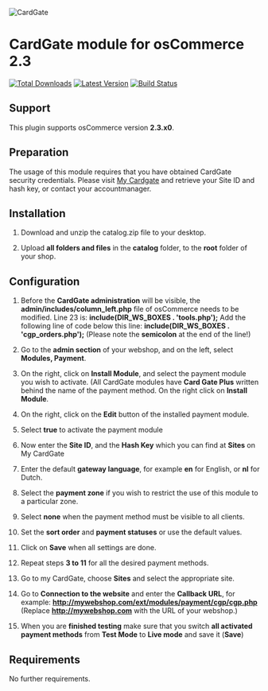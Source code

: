 ![CardGate](https://cdn.curopayments.net/thumb/200/logos/cardgate.png)

# CardGate module for osCommerce 2.3

[![Total Downloads](https://img.shields.io/packagist/dt/cardgate/oscommerce23.svg)](https://packagist.org/packages/cardgate/oscommerce23)
[![Latest Version](https://img.shields.io/packagist/v/cardgate/oscommerce23.svg)](https://github.com/cardgate/oscommerce23/releases)
[![Build Status](https://travis-ci.org/cardgate/oscommerce23.svg?branch=master)](https://travis-ci.org/cardgate/oscommerce23)

## Support

This plugin supports osCommerce version **2.3.x0**.

## Preparation

The usage of this module requires that you have obtained CardGate security credentials.
Please visit [My Cardgate](https://my.cardgate.com/) and retrieve your Site ID and hash key, or contact your accountmanager.

## Installation

1. Download and unzip the catalog.zip file to your desktop.

2. Upload **all folders and files** in the **catalog** folder, to the **root** folder of your shop.


## Configuration

1. Before the **CardGate administration** will be visible, the **admin/includes/column_left.php** 
   file of osCommerce needs to be modified.
   Line 23 is: **include(DIR_WS_BOXES . 'tools.php');**
   Add the following line of code below this line: 
   **include(DIR_WS_BOXES . 'cgp_orders.php');**
   (Please note the **semicolon** at the end of the line!)
   
2. Go to the **admin section** of your webshop, and on the left, select **Modules, Payment**.

3. On the right, click on **Install Module**, and select the payment module you wish to activate.
   (All CardGate modules have **Card Gate Plus** written behind the name of the payment method.
   On the right click on **Install Module**.
   
4. On the right, click on the **Edit** button of the installed payment module.

5. Select **true** to activate the payment module

6. Now enter the **Site ID**, and the **Hash Key** which you can find at **Sites** on My CardGate 

7. Enter the default **gateway language**, for example **en** for English, or **nl** for Dutch.

8. Select the **payment zone** if you wish to restrict the use of this module to a particular zone.

9. Select **none** when the payment method must be visible to all clients.
   
10. Set the **sort order** and **payment statuses** or use the default values.

11. Click on **Save** when all settings are done.

12. Repeat steps **3 to 11** for all the desired payment methods.

13. Go to my CardGate, choose **Sites** and select the appropriate site.

14. Go to **Connection to the website** and enter the **Callback URL**, for example:
    **http://mywebshop.com/ext/modules/payment/cgp/cgp.php**
    (Replace **http://mywebshop.com** with the URL of your webshop.)
    
15. When you are **finished testing** make sure that you switch **all activated payment methods** from **Test
    Mode** to **Live mode** and save it (**Save**)
    
## Requirements

No further requirements.
